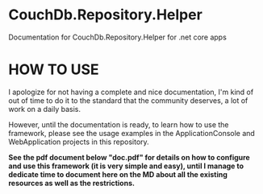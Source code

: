 # CouchDb.Repository.Helper
Documentation for CouchDb.Repository.Helper for .net core apps

# HOW TO USE

I apologize for not having a complete and nice documentation, I'm kind of out of time to do it to the standard that the community deserves, a lot of work on a daily basis.

However, until the documentation is ready, to learn how to use the framework, please see the usage examples in the ApplicationConsole and WebApplication projects in this repository.

**See the pdf document below "doc.pdf" for details on how to configure and use this framework (it is very simple and easy), until I manage to dedicate time to document here on the MD about all the existing resources as well as the restrictions.**

